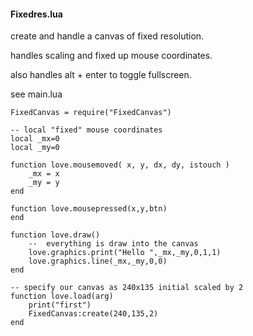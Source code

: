 #### Fixedres.lua

create and handle a canvas of fixed resolution. 

handles scaling and fixed up mouse coordinates. 

also handles alt + enter to toggle fullscreen.

see main.lua 

```
FixedCanvas = require("FixedCanvas")

-- local "fixed" mouse coordinates
local _mx=0
local _my=0

function love.mousemoved( x, y, dx, dy, istouch )
	_mx = x 
	_my = y
end

function love.mousepressed(x,y,btn)
end

function love.draw()
	--	everything is draw into the canvas
	love.graphics.print("Hello ",_mx,_my,0,1,1)
	love.graphics.line(_mx,_my,0,0)
end

-- specify our canvas as 240x135 initial scaled by 2 
function love.load(arg)
	print("first")
	FixedCanvas:create(240,135,2)
end
```
